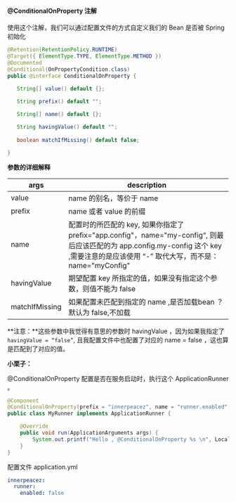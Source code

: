#### @ConditionalOnProperty 注解

使用这个注解，我们可以通过配置文件的方式自定义我们的 Bean 是否被 Spring 初始化

```java
@Retention(RetentionPolicy.RUNTIME)
@Target({ ElementType.TYPE, ElementType.METHOD })
@Documented
@Conditional(OnPropertyCondition.class)
public @interface ConditionalOnProperty {

   String[] value() default {};
   
   String prefix() default "";

   String[] name() default {};

   String havingValue() default "";
   
   boolean matchIfMissing() default false;

}
```

**参数的详细解释**

| args           | description                                                  |
| -------------- | ------------------------------------------------------------ |
| value          | name 的别名，等价于 name                                     |
| prefix         | name 或者 value 的前缀                                       |
| name           | 配置时的所匹配的 key, 如果你指定了 prefix="app.config"，name="my-config“, 则最后应该匹配的为 app.config.my-config 这个 key ,需要注意的是应该使用 “-” 取代大写，而不是：name="myConfig" |
| havingValue    | 期望配置 key 所指定的值，如果没有指定这个参数，则值不能为 false |
| matchIfMissing | 如果配置未匹配到指定的 name ,是否加载bean ？默认为 false,不加载 |

**注意：**这些参数中我觉得有意思的参数时 havingValue ，因为如果我指定了 `havingValue = “false”`, 且我配置文件中也配置了对应的 name = false ，这也算是匹配到了对应的值。

**小栗子：**

@ConditionalOnProperty 配置是否在服务启动时，执行这个 ApplicationRunner 。

```java
@Component
@ConditionalOnProperty(prefix = "innerpeacez", name = "runner.enabled", matchIfMissing = true, havingValue = "false")
public class MyRunner implements ApplicationRunner {

    @Override
    public void run(ApplicationArguments args) {
        System.out.printf("Hello , @ConditionalOnProperty %s \n", LocalDateTime.now());
    }
}
```

配置文件 application.yml

```yaml
innerpeacez:
  runner:
    enabled: false
```